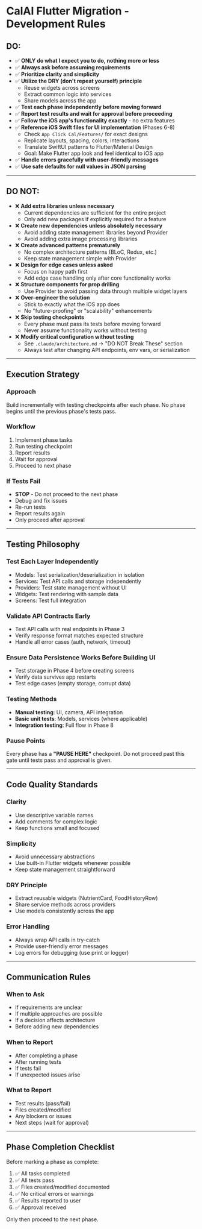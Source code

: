 # CalAI Flutter Migration - Development Rules

## DO:
- ✅ **ONLY do what I expect you to do, nothing more or less**
- ✅ **Always ask before assuming requirements**
- ✅ **Prioritize clarity and simplicity**
- ✅ **Utilize the DRY (don't repeat yourself) principle**
  - Reuse widgets across screens
  - Extract common logic into services
  - Share models across the app
- ✅ **Test each phase independently before moving forward**
- ✅ **Report test results and wait for approval before proceeding**
- ✅ **Follow the iOS app's functionality exactly** - no extra features
- ✅ **Reference iOS Swift files for UI implementation** (Phases 6-8)
  - Check `App Click Cal/Features/` for exact designs
  - Replicate layouts, spacing, colors, interactions
  - Translate SwiftUI patterns to Flutter/Material Design
  - Goal: Make Flutter app look and feel identical to iOS app
- ✅ **Handle errors gracefully with user-friendly messages**
- ✅ **Use safe defaults for null values in JSON parsing**

---

## DO NOT:
- ❌ **Add extra libraries unless necessary**
  - Current dependencies are sufficient for the entire project
  - Only add new packages if explicitly required for a feature
- ❌ **Create new dependencies unless absolutely necessary**
  - Avoid adding state management libraries beyond Provider
  - Avoid adding extra image processing libraries
- ❌ **Create advanced patterns prematurely**
  - No complex architecture patterns (BLoC, Redux, etc.)
  - Keep state management simple with Provider
- ❌ **Design for edge cases unless asked**
  - Focus on happy path first
  - Add edge case handling only after core functionality works
- ❌ **Structure components for prop drilling**
  - Use Provider to avoid passing data through multiple widget layers
- ❌ **Over-engineer the solution**
  - Stick to exactly what the iOS app does
  - No "future-proofing" or "scalability" enhancements
- ❌ **Skip testing checkpoints**
  - Every phase must pass its tests before moving forward
  - Never assume functionality works without testing
- ❌ **Modify critical configuration without testing**
  - See `.claude/architecture.md` → "DO NOT Break These" section
  - Always test after changing API endpoints, env vars, or serialization

---

## Execution Strategy

### Approach
Build incrementally with testing checkpoints after each phase. No phase begins until the previous phase's tests pass.

### Workflow
1. Implement phase tasks
2. Run testing checkpoint
3. Report results
4. Wait for approval
5. Proceed to next phase

### If Tests Fail
- **STOP** - Do not proceed to the next phase
- Debug and fix issues
- Re-run tests
- Report results again
- Only proceed after approval

---

## Testing Philosophy

### Test Each Layer Independently
- Models: Test serialization/deserialization in isolation
- Services: Test API calls and storage independently
- Providers: Test state management without UI
- Widgets: Test rendering with sample data
- Screens: Test full integration

### Validate API Contracts Early
- Test API calls with real endpoints in Phase 3
- Verify response format matches expected structure
- Handle all error cases (auth, network, timeout)

### Ensure Data Persistence Works Before Building UI
- Test storage in Phase 4 before creating screens
- Verify data survives app restarts
- Test edge cases (empty storage, corrupt data)

### Testing Methods
- **Manual testing**: UI, camera, API integration
- **Basic unit tests**: Models, services (where applicable)
- **Integration testing**: Full flow in Phase 8

### Pause Points
Every phase has a **"PAUSE HERE"** checkpoint. Do not proceed past this gate until tests pass and approval is given.

---

## Code Quality Standards

### Clarity
- Use descriptive variable names
- Add comments for complex logic
- Keep functions small and focused

### Simplicity
- Avoid unnecessary abstractions
- Use built-in Flutter widgets whenever possible
- Keep state management straightforward

### DRY Principle
- Extract reusable widgets (NutrientCard, FoodHistoryRow)
- Share service methods across providers
- Use models consistently across the app

### Error Handling
- Always wrap API calls in try-catch
- Provide user-friendly error messages
- Log errors for debugging (use print or logger)

---

## Communication Rules

### When to Ask
- If requirements are unclear
- If multiple approaches are possible
- If a decision affects architecture
- Before adding new dependencies

### When to Report
- After completing a phase
- After running tests
- If tests fail
- If unexpected issues arise

### What to Report
- Test results (pass/fail)
- Files created/modified
- Any blockers or issues
- Next steps (wait for approval)

---

## Phase Completion Checklist

Before marking a phase as complete:
1. ✅ All tasks completed
2. ✅ All tests pass
3. ✅ Files created/modified documented
4. ✅ No critical errors or warnings
5. ✅ Results reported to user
6. ✅ Approval received

Only then proceed to the next phase.
